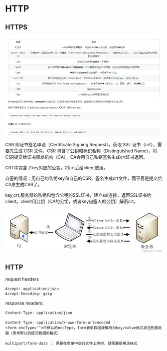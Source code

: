 # HTTP

## HTTPS

![img](common_sense.assets/v2-ef7388fece5dec717d580737482c3736_r.jpg)

CSR 即证书签名申请（Certificate Signing Request），获取 SSL 证书（crt），需要先生成 CSR 文件，CSR 包含了公钥和标识名称（Distinguished Name），将CSR提交给证书颁发机构（CA），CA会用自己私钥签名生成crt证书返回。

CRT中包含了key对应的公钥，将crt丢给client使用。

自签的情况：用自己的私钥key和自己的CSR，签名生成crt文件，而不再是提交给CA来生成CSR了。



key,crt,服务器的私钥和包含公钥的SSL证书，建立ssl连接，返回SSL证书给client。client用公钥（CA的公钥，或者key自签人的公钥）解密crt。

![img](common_sense.assets/9776e7b3c7bc9c484dbb7633e264e8b.png)



## HTTP

request headers

```
Accept: application/json
Accept-Encoding: gzip
```

response headers:

```
Content-Type: application/json
```

```
Content-Type: application/x-www-form-urlencoded ： 
<form encType="">中默认的encType，form表单数据被编码为key/value格式发送到服务器（表单默认的提交数据的格式）

multipart/form-data ： 需要在表单中进行文件上传时，就需要使用该格式
```

